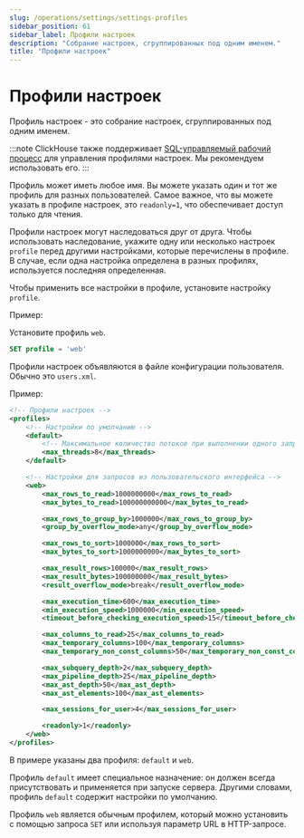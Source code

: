 ```yaml
---
slug: /operations/settings/settings-profiles
sidebar_position: 61
sidebar_label: Профили настроек
description: "Собрание настроек, сгруппированных под одним именем."
title: "Профили настроек"
---
```



# Профили настроек

Профиль настроек - это собрание настроек, сгруппированных под одним именем.

:::note
ClickHouse также поддерживает [SQL-управляемый рабочий процесс](/operations/access-rights#access-control-usage) для управления профилями настроек. Мы рекомендуем использовать его.
:::

Профиль может иметь любое имя. Вы можете указать один и тот же профиль для разных пользователей. Самое важное, что вы можете указать в профиле настроек, это `readonly=1`, что обеспечивает доступ только для чтения.

Профили настроек могут наследоваться друг от друга. Чтобы использовать наследование, укажите одну или несколько настроек `profile` перед другими настройками, которые перечислены в профиле. В случае, если одна настройка определена в разных профилях, используется последняя определенная.

Чтобы применить все настройки в профиле, установите настройку `profile`.

Пример:

Установите профиль `web`.

``` sql
SET profile = 'web'
```

Профили настроек объявляются в файле конфигурации пользователя. Обычно это `users.xml`.

Пример:

``` xml
<!-- Профили настроек -->
<profiles>
    <!-- Настройки по умолчанию -->
    <default>
        <!-- Максимальное количество потоков при выполнении одного запроса. -->
        <max_threads>8</max_threads>
    </default>

    <!-- Настройки для запросов из пользовательского интерфейса -->
    <web>
        <max_rows_to_read>1000000000</max_rows_to_read>
        <max_bytes_to_read>100000000000</max_bytes_to_read>

        <max_rows_to_group_by>1000000</max_rows_to_group_by>
        <group_by_overflow_mode>any</group_by_overflow_mode>

        <max_rows_to_sort>1000000</max_rows_to_sort>
        <max_bytes_to_sort>1000000000</max_bytes_to_sort>

        <max_result_rows>100000</max_result_rows>
        <max_result_bytes>100000000</max_result_bytes>
        <result_overflow_mode>break</result_overflow_mode>

        <max_execution_time>600</max_execution_time>
        <min_execution_speed>1000000</min_execution_speed>
        <timeout_before_checking_execution_speed>15</timeout_before_checking_execution_speed>

        <max_columns_to_read>25</max_columns_to_read>
        <max_temporary_columns>100</max_temporary_columns>
        <max_temporary_non_const_columns>50</max_temporary_non_const_columns>

        <max_subquery_depth>2</max_subquery_depth>
        <max_pipeline_depth>25</max_pipeline_depth>
        <max_ast_depth>50</max_ast_depth>
        <max_ast_elements>100</max_ast_elements>

        <max_sessions_for_user>4</max_sessions_for_user>

        <readonly>1</readonly>
    </web>
</profiles>
```

В примере указаны два профиля: `default` и `web`.

Профиль `default` имеет специальное назначение: он должен всегда присутствовать и применяется при запуске сервера. Другими словами, профиль `default` содержит настройки по умолчанию.

Профиль `web` является обычным профилем, который можно установить с помощью запроса `SET` или используя параметр URL в HTTP-запросе.
